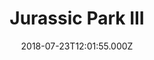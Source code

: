 ---
title: "Jurassic Park III"
year: 2001
date: 2018-07-23T12:01:55.000Z
permalink: /almanac/movies/2018-07-23-jurassic-park-iii/index.html
rating: 3
tmdbid: 331
---